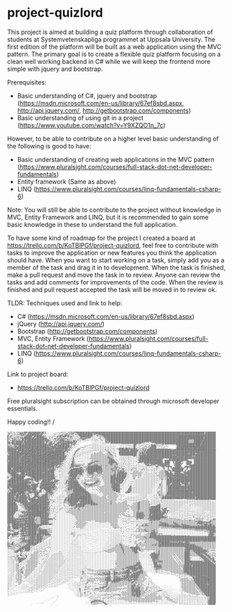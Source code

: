 # project-quizlord

This project is aimed at building a quiz platform through collaboration of students at Systemvetenskapliga programmet at Uppsala University. The first edition of the platform will be built as a web application using the MVC pattern. The primary goal is to create a flexible quiz platform focusing on a clean well working backend in C# while we will keep the frontend more simple with jquery and bootstrap.

Prerequisites:
  - Basic understanding of C#, jquery and bootstrap (https://msdn.microsoft.com/en-us/library/67ef8sbd.aspx, http://api.jquery.com/, http://getbootstrap.com/components)
  - Basic understanding of using git in a project (https://www.youtube.com/watch?v=Y9XZQO1n_7c)
 
However, to be able to contribute on a higher level basic understanding of the following is good to have:
  - Basic understanding of creating web applications in the MVC pattern (https://www.pluralsight.com/courses/full-stack-dot-net-developer-fundamentals)
  - Entity framework (Same as above)
  - LINQ (https://www.pluralsight.com/courses/linq-fundamentals-csharp-6)
  
Note: You will still be able to contribute to the project without knowledge in MVC, Entity Framework and LINQ, but it is recommended to gain some basic knowledge in these to understand the full application.

To have some kind of roadmap for the project I created a board at https://trello.com/b/KoTBlPGf/project-quizlord, feel free to contribute with tasks to improve the application or new features you think the application should have. When you want to start working on a task, simply add you as a member of the task and drag it in to development. When the task is finished, make a pull request and move the task in to review. Anyone can review the tasks and add comments for improvements of the code. When the review is finished and pull request accepted the task will be moved in to review ok.

TLDR:
Techniques used and link to help:
  - C# (https://msdn.microsoft.com/en-us/library/67ef8sbd.aspx)
  - jQuery (http://api.jquery.com/)
  - Bootstrap (http://getbootstrap.com/components)
  - MVC, Entity Framework (https://www.pluralsight.com/courses/full-stack-dot-net-developer-fundamentals)
  - LINQ (https://www.pluralsight.com/courses/linq-fundamentals-csharp-6)
  
Link to project board:
  - https://trello.com/b/KoTBlPGf/project-quizlord
    
Free pluralsight subscription can be obtained through microsoft developer essentials.

Happy coding!!
/
<pre style="font: 4px/2px monospace;">+'+++;+''+++'++;###++##+####+###+##++:.` :    ,,';';+;+:+'+++#++################+####################################################################################################@@@@####+##########
++++';++'+++#+#+###+####+#######+##;#. ,   ` ,;;:+:+++;+;'++++++++########+###########################################################################################################@######+##########
'#+++''+'+''###++#;+###########+###:+:: `  `.;,'.'+''+';+#+++###'+;##############++###################################################################################################@######+##########
+++'+'+++++#+#+##+:##+#########+##'',' ` `. '+':,+'+++++#+++++++'#++##############+#+++#############################################################################@@@@@@@@@@@@@@@@@@@@@@@@@###########
#+'++'++'+'++#+#+++##############:+';`:  ,.,:;.,'++##++####++,++''+.##############++'+#++++##########################################################################@@@@@@@@@@@@@@@@@@@@@@@@###########
#++#+'+'++++'++++#######,+#########+#..+ :';+:.;#+##+####+#++#:+;;;;'############+::''++++++########################################################################@@@@@@@@@@@@@@@@@@@@@@@@@@##########
#++#+'++++#++++;########:##+#######+'':'++:+','+#+##++##'+#+##+',:'+:,##########+++;,;''++'++######################################################################@@@@@@@@@@@@@@@@@@@@@@@@@+@##########
#++++++++++++##+#######+##;###########''+,++:;'+++++#'+'+'+'++;;::''`+##++++####';,,,,;+++'''#####################################################################@@@@@@@@@@@@@@@@@@@@@@@@@@+@##########
#++'#++#++++++########################+'++,.'##++##+#####+'++++'';+;+++#####+;:..,.,,,,:++''+'####################################################################@@@@@@@@@@@@@@@@@@@@@@@@@@#@##########
#++''#+#+++#+,##+#######################''::+'#'#++###.+'##+++'+'+'+++;+##+;,.;;:::;'+:,'++''++####################################################################@@@@@@@@@@#+++++@@@@@@@@#@@##########
#;++###+#++#++####+################+#####+;'+++#++#####+++++++;##++++;+.;;;:':.`.,:;+;:::'++''#+##################################################################@@@@@@@@@@@#+++++@@@@@@@@+@@##########
#++'+##+#######+####################+##+++++'#+;;#+#########+#'##+#' .,  ,;,``  ``.,';::,;';''##+#################################################################@@@@@@@@@@@#+++++@@@@@@@@@@###########
###+###+#######+###################+:##++##+'+'++###+#+#+#########+ :``          `.,:..,,,:;;;+#+#+#################################++++'++#######################@@@@@@@@@@@#'++++@@@@@@@+@@###########
###+###+######+#####################'#++###'##'+###+###########+++'``,``       `.,::,....,,:::++++'##############################++;;''';''+'+#####################@@#@@@@@@@#@@@@@@@@@@@@#@@###########
#+#'##########+#+#####################++####+;####'#@#######'#+##+;:,`       `..,:;;;:,...,:;;::::;;:::;;;;;'++++++++++++###++++';:::;;;''+''++++++++#+############@@#@@@@@@@#@@@@@###@@@+@@@###########
+'++'++#+#########################@########:,###+##########+++++#'',`     .:;:;;'';;;:::,,.,,,......,.`    `,:''';;;;;:,,##+'';;;;;;;;';++####+++''+++':;;:...,,::#@@#@@@@@@@#@@##@###@@#@@@@###########
#++#+++##++#############@####@@#@#@####+##:#;#@######@#+####+#':+::`    `,;;;'''';;;;:::::,.,..,,,:,,,,;   `,:;;:,,::;:,,##+'':;;'''+'''+'#####;;++''+;:;:.       +@@#@@@@@@@#@@#@#@@##@#@@@@###########
###++++##+######################@#######+######+#@##########++;',,`` `:,,;;''';;';;;;;:::;;:,,,:;,::,::'   `,::,,:::,::,:##';':;'''+++'+++#####'';:++';:';.      `+@@#@@@#@@@#@####@@###@@@@@###########
##+##++#############@######@##@##########+#####@@@#########+#+:;.```.:;+++'''';;;;:;::::::,:::::::,:,,;'   .,:,::;;;:::,:##';;:''+++'++++######'';';:+;;''`      `+@@#@@@#@@##@####@@##@@@@@@###########
#######+##############@@###@##@@@#@##########@@@#@########++++'.```:++''';';;:,::::;;;:;::;:;';:;;:,::;' ++#####+###+#+++##++';+++++++'+#######';;;;;:::;;`      `#@@@#@@@@#@#@#@##@@#@@@@@@@##########@
#############@###+###@@##@#@#@#@##@########@@'#@@@@#######+++;..``;+#+';;::....,,::;;;;;';;:;++';;;::::'`++#################++;+++#+#++######################++++##############@#@@@#@@@@#@@@##########@
#########'###########@@##@#@###@##@#######@@+#@@@@@###+#####+,.`.,+#+':::....,,::;;;;;';'';;:'+++;;;;'+'``+#########@+@#@#####'+++#+#+##################################################################
#######@#+#############@#@##@##@#@####@@@@@@@@@@@@@#####+#+''.`..+#+;,...,,,,:::;;'''''''+';;''++'';''+'` ,'#########+#######++++++##+##################################################################
############+@###@###@#@#@####@@@####@##@@@@@@@@@@###@@#'#+:..`.'#+;,,,::::::;;;''''''''+++''''++#'';:+'`  ######@@##########'+++#+#+###################################################################
+#+###########@@#@####@##@##@#@#@@##@###@@#@#@@@#@#####''+'::...+#;,,:::;;;;;;'''''++'+++++'''''+##'';+'.  #################+;+#+###+####@@#############################################################
+################@@###@#@@#@###@@+@@@@@@@@###@@@@@##@##+'+',..,;++::::;;;''''''''+'+++++++++'''+++#+'''+.  ##########@######+'+#####+##@#@####################################+#####++##################
++###############@####@#@@@@@#@@@@@###@#@@@@@@@@#####@#''+,,`..+#;:;;;;'''''''''++++++++++++++'+++##+''':  +################''++++###+#######@##########################################################
#+#############+@##@@@##@@@#@#@@#@@#@@@#@@@@@@#########++';...,++;;;;;''''''''''++++++++++++++++++++#+'+;` +################+'##########@####@#################+#+######################################
#############+###@@##@##@@@@@##@@@@@@@###@@#@@###@@@#@@@#::..,:++;;;''''''''''''++++++++++++++++++++++'+;. ,,:::::;::;;'+##++'+###@####@#@#######################################+#+####################
#######@###########@#####@@@@#@#@@##@@@###@#@@@##@@@#@##;;..,,;+';''''''''''''''++++++++++++++++##++++''', ,,:;::::;;;,,:';;;++###@####@###########################+#####+########+#####################
############+#####@@@@###@@@@@@#@@#@@@@##@@######@@###@#;:,,,,'#'''''''''''''+'+++++++++++++++++###+++'''. ,,:;;;;;';;:,:'';'++###@####@################################################################
##########################@@@@#@@##@@@@@##@######@#####:+...,:+#'''''''''''''''++++++++++++++++++####+'';, ,,:;;;';;;;,,:''''+#########@#@#####@@####+'''+;#############################################
############+#######@@#@##@@@###@##@@@@@#########@######,,,,:;+#+''''''''''''''''+++++++++++++++++####+'', ,,:;;;;'';;,,:''''++#########@######@@####'::;::##+###############:     #####################
#+########@######@@##@#@##@@#@@#@@#@@@@@#@#@##@#######;;.,.,:;+#''''''''''''''''++++++++++++++++++#####'';.,,:;';;';';:,:;;;'+#######################':#######################.:`  #####################
#+########@#+####@@##@#@##@@@@@@@#@#@#@##@@@#@@######++;,,.,:;##+'''+''+''''''''++++####+++++++++####@##'',,,:;';';';;,,:'';;'+################@#####''#####: +#+##@@###+. +#####``#####################
##############@###@##@@@##@@##@@#@@@@#@##@@@@########';,:,,:;'##+''''''''''''''++###+++++++++++++########';,,:;;'''';;:,,''''+####+######@#@###@#####;'#####; `#;##@@##:+` ;#####,`#####################
####@#####@@#@#######@@@##@@######@@@####@@@#######+;+;,,.,,;'##+''''''''+'''++###+++++++++++++++#####++#+;,,;;;';;;;;,,;''''++':''##################;#@####.  #'##@###;+  +##### .#####################
@###@################@@@#@@@#######@##@##@@##########+;,,.:::###+++'++++'+'''+###+++++++++++++++++###+++##;:,;;;;;;;;;,,:''';;...:;'###+++############+#####   ;###@@###`  '####':,#####################
#@###@####@@#@####@@#@###@@#@#############@@#####+#'+';:,,:;:###++++++++++'''###''+####;'++++++++++##++++#';,;;;'';;;;,,:;;;;::..,,'+###++#+##;'###########+    +#####+:   '############################
@@###@###@@#@@####@@#@##@###@############@####+#++#+#;;,,,,;'#########+++'';;++@#@@#@@#@#+#++++#+++++++#++'':;;;;';';;,::,,;',;::,,::+####++''#;#+#######+##+.  #@#####   '++.'#########################
@@@#####@#@@@@@####@@@@#####@#@##########@###+#++#++'';,,:::+###+####+;:'++++#@@@@@##@#@@#+++'#++++++++#+++';;';';';;;,,'';'';';''::;;'';'';''+##''+###'###### ,'##@@##` '##############################
@@@##+##@#@#@@####@##@@######################++##+++;'',,,::#+#+'`.;'+##+++++#@@@@#@@@@####,+++++++++++###++'+''';'';;,;++'+'';''';:;;''''+;;;;++''''##'',#`;#+#+##@@#+#,+#:##+#########################
@@@@;###@@@#@@#@##@#@@@#@#################+##++'+''+;';,::;'#+'########++''+##@@@@#@@@@####'+++++++++#++#+'#++++'';';,:'+'++'';'''+;;;;;';':;;:++''''+#''`#; +#####@###### '#+'+########################
@@@#'####@###@@@#@@#@##@@@#############+#@@@#++'+'+''+:,:::+'#######@###++++###@@@##@#@####++++++++##+++#+++'+##';;;;:;#+''+''''++++';;;;;;;;;:+''''''#'; #, :#####@#####, `#'''########################
@@@#####@@@@@@@@@@@####@@@#############+#@@###+'''';;':,,:;'#######@@@###+++##@@@@##@######+++++++++##+#++#+++++';;;::'+'''+''''++'+:;;;;';;;;:'''''+++'' ##+ ####@@@@### +#+'+#########################
@@@##@@@#@@@@@@@@@#####@@@###############@@@#+'''++;;;:,:,'+#######@@@###+'++#@@@@######+##++++++++++##+++#+##+##';':'+'++++++''+''':;;''';';:;'''+++++###'##+####@@@###+;#+,###########################
@@@#@@@@@@@@@@@@@@#@####@@#################@#''''+'';::,::'##@##@##@#####+'++#@@#########+#++++++++++++#++#+####+;;::''''+++++'++''';;;''';';:''''+++++###+'#++`#######:#+#.############################
;@@@@@@@#++.;@@#@+#####@@@@#######++#########+'''''';::,,;+##@##@#######++''+##@###';;#####'+++++++++++#++######+#+,:'''++++++++++'';;;;;;;;;:++'+++++++###+## .+#####' '###############################
;+#@@@@@@++,,@###'#@###@@@@##############+###''''';;:;:,:'+####@########'+''++##@##+''+#+++;+++++++++++#++#########:;'+++++++++++''';;;;;;;;;:+'''++++++#######+########++##############################
;::#@@@@@##++@###@#@@##@@@#################@#+'''';;:;,,:'++#@#@####+###+'''+++#+#++++++++#+++++++++++##+#########+:''''++++'++++''+:;;:;:::;;'+'+++++++#######.###########+############################
';;+#@@@#####@@##+#@@##@@@@###############@##+'''';;;:,,;''+###@###++++++'''++++++#+++++++'++++++++#+###+####@####;;''''+++++++++'':;;;:;;:;;;;+++++++++#############@######+###########################
+;;+#######@#@@##;,`#@#@@@@################@#+++''';::,,;+'###@####++++:+''''+'''++:+++++'+++++++++#@###+#########:;''''++++'+'++':;;;;;;;;;;;;;+++++++++###############@###############################
#+'++####@@@#@###`   '#@@@@##################++''';;;:,:;;++######++++'''';;'++++#++++'''''++++++++#@###+####@####,;''''+++''+++;:;;;;:;;;;;;;';'++++++++######+####@@##################################
#+++######@@####`  `,;'+#@@###################''';':,,,:;'++#+#@##++++'''''''''++++++++''''++++++++#@#########@##':''''''++''+;:;;;;;;;;;;;;;;;;;'++++'++#'#######@@####################################
''+##@@#@#######''+#@@@@++###########+########+'''':,,,;;'+#######++#;''''+'''''+++++++++''++++++++##############,;'''''+#+'::;;;;;;;:;;;';;;;;;';++++'++########@@@@#######@@##########################
++###@@################@#+######++##########+++++';:,,::;++#####+#+;''''''++'++++++++++++'''+++++++###########@@',;''''''';;;;;;;;;;;;;;:;;;;;;;;';+#+'++########@@@@########@##########################
##############@#@@##++++#+####++;#########++'#####;:,,::+#++####@@#+'''++'++++++++++++##+'''+++++++############@.:'''''':';;;;;;;;;;;;;;;;;;;;;;;'''+'''+#########@#####################################
+#############@#@@###++++;:###+';##@##@##+#+;###+';,,::'+#######@@@+'''+''+++++++++'++##++''+++++++####+#@###@#',;'''''+;';;;;;;;;;;;;;;;;;;;;;'''''+'''+########@@#####################################
###########@@@@@@@@####+#:,:++''+###@@########@#+;;:,:;'#++#####@@@#+''+'+++''''';''###+++'''++++++#####+###@@#.:''''''';';;;;;;;;;;;;;;;;;;;;;;'''++'''+########@@###########+#########################
#+@#####@#@@@@@@@@@####+#+. `##;#@@##@@#@##@#++''+':,:;+#+#######@@@+''+'##';;;:;;+###+++''''++++++####@####@#,:;'''''';:';;;;;;;;;;;;;;;;;;;;'''''++'''+####+#####@@@'#######'#########################
+#####@@@#@@@@@@@@@++++++#@@##'+##@@@@@#####@#+#+';::;'++++#####@@@@@+''++###+'+####+++++''''+++++++###@@@@#:;,;''''''+',';;;;;;;;;;;;;;;;;;;;''''#++'''+###++####@###++#####+##########################
#####@@@@@@@@@@@@@@@#++###@@#+;+#@#########+##'''';,:;'++++######@#@@#'''++########++++++''''+++++++##@#@@##:.;'''''''''.;;;;;;;;;;;;;;;;;;;;;''''#++'''+###+####@@####+,;####+#########################
#####@@@@@@@@@@@@@@@@########+;+####@@@#@@#@#@+''::,:;''++######@@#@@@+''+++++###+++++++'''+++++++++#@##@@##::''''''''#';';;;;;;;;;;;;;;;;;;';''''#++'''++##@#####@####'#+##+###########################
#@@##@@@@@@@@@@@@@@@@#++#####+;###@@#@@@@@@@@#++'':,;;;'+++######@##@@@+''++++++++++''++++++++++++++@@#@@###:''''''''+#;,;;;;;;;;;;;;;;;;;;;'''''++++'''++#@#####@@#####################################
##+##@@@@@@@@@@@@###########+''##@@@@@@@@@@##+#+'+,,;;'+'++######@##@@@@+'++'++''+''''+'++++++++++++#@###@@#'''''''''##;,;;;;;;;;;;;;;;;;;;;'''''++++'''++#@#####@@@####################################
##+++@@@@@@@@@@@@@@##@@@####'''###@@@@@@@@@##++++',,:'''++#########@@@#@@++''''''''''''+'++++++++++++@##@@@#++''''''+##;:;;;;;;;;;;;;;;;;;';''''+++++'''++##############################################
++#++#@@@@@@@@@@@@@#########';''##+#@@@@@@++##++':..:'''++####+####@@@#@@@++'''''+++'+''+++++++++++++###@@@@++''''''##@;;;;;;;;;;;;;;;;;;;;''''';.:++'''++##################+###########################
++####@@@@@@@@@@@@@###++####+'+##:::#@##@###++++:,..:;;+++##+#+####@##@@@@#+'''''''''++'+++++++++++++#@##@@@''''''''###;;;;;;;;;;;;;;;;;;;;''''''';++'''++##@########@@@@#@@############################
+++###@@@@@@@@@@##+####+#@#++++##:+:;##@#@+++'+::,..,:'++++++++####@@###@@@@+''''''''''''+++++++++++++###@@#;''''''#@##;;;;;;;;;;;;;;;;;;;;'''''+++++'''++##############################################
+++######@#@@@@##+++##@#+@###+###:;,;####@#++';',...,;''+++++++####@#####@@@@+''';''''''+++++++++++++++'##@@''''''#@@@+;;;;;;;;;;;;;;;;;;;;'''''+++++'''++##############################################
#+#######;#@@##@@++++####@@##@#++':,+##+####+'':..`.,;'''+++++++##@#@######@@#+'';;'''''+''+++++++++++++',,++''''#@@##:;;;;;;;;;;;;;;;;;;;''''''#++++'''+########################+######################
#########+#######++#++#;;;@@##+.,::;+##+#++#+'',...,::'''+++++#####@@##@#+##@##+''''''''''''+++++++++++++':,................,::;;;;;;;;'';''''';++++++''+###############################################
#######@+####+#@#++##';,:,@@@#;:'+++###++##+;':`...,::;''+++######@######@######++++++''''''++++++++++++++';:,,..``..........,,:;;;;;;''''''';;''+++++'++###############################################
############+#####++#+::';+@@++;++#####++++'+,.`.,,::;;''++#+###@#####@@@@@@####++++++''''''++++'+++++++++'';::,.`.........,,,,:::;;;;'''''';;;;'##+++++################################################
#######'###+######++#+';''#@@#+++######++++;',..,:;;;;;''+++#########@@@@@@@@###++++++++'''++++'+++++++++++'';,.`..,,,,,.,,,,,::::;;;;''''';';';;'+++#++##@@@@###@@@####################################
#######+###########+##'''##@###+#######++''+:..,::;';;''++##########@@@@@@@@@####++++++++'+++++'++++++++++'';:.``.,,,,,,,,,,:,::::;;;''''''';;;;;'+++#####@@@@###@@@@###############+###################
#######+############+@++###+'##########++';',.,:::;;'''++#+##@####@@@@@@@@@@####+++++++++++++++'+++++++++''':.``.,:::::::::::::::;;;';'''''':;;;;'++######@@@#####@@@@##############+###################
#######+##+########+#@###@@++##########++;';,,,::;;;;''+#+#########@@##@#########+++++++++++++++'++++++++'';;.`,:;;;::::::::::::;;;''';'''':';;;;''+#####################+##############################
##########+########+#@##@@#########@####+++;;,,::::;;'+##+#########@@############++++++++++++++++++++++++'';:;;:;''';;;;;;;;;;;;;'''''+'';;';;;';';+;;;;;;;;;;;;''''''''''''+++++++++##+##########+#####
##################@+'###@####@#####@####;++;';,,:;;'''+#+############++###########+++++++++++++++++++++++''''''''++'';;;;;;;;''''++++++;;'';;;::;;'+;;;;;;;;;;;;;;;;;;;;;;;;;;;;;;;;;;;;;;;;;;;;;;;'''''
######+######@######''######@@#####@##+++';'#',,,;';;'+#++##########+#############++++++++++++++'++#++++'''''''++++'''''''''''++++++++++;;::;;;;;;;+;;;;;;;;;;;;;;;;;;;;;;;;;;;;;::;;;;;;;;;;;;;;;;;;;;;
@#@@@@##':###@######+######@@############''+++:,:;:;;'#++++#########++####@########+++++++++++++++++++++'''+''+++++''''''''+++#+++++++++:;;;;;;';;::;;;;;;;;;;;;;;;;;;;;;;;;;;;:,:,,;;;;;;;;;;;;;;;;;;;;
@@@@@@##+'''+######@###@##@@@###########+;'+'.:,.,:;''+++++#######++++##############+++++++++++++++#+++++'+++++++++'''''+++++##+++++++++;;;::;;;;::'';;;;;;;;;;;;;;;;;;;;;;::,,,::,:;;;;;;;;;;;;;;;;;;;;
#@@@@####;''+++########@@@@@@+#####@####+'':;,...,:'''+''+++#######+##################+++++++++++++#+++++++++++++++''''+'++++##++++++++++:;;';;':;#';;;;;;;;;;;;;;;;;;;;;;,::,,,:;::;;;;;;;;;;;;;;;;;;;;
##@######''++++########@@@@@@###########+''',...,,''''+;''++###############+++++#######++++++++++++++++++++++++++++++'''+++++##+++++++++#;'';';:#@#;;;;;;;;;;;;;;;;;;;;;;:,,,,::';':;;;;;;;;;;;;;;;;;;;;
##@@######''++++####@#@@@@@@@#####@####++;+,..,,:;+'''+;;;'#+###++########++++++++++++++++++++++++++++++++++++++++++++'++++++##++++++++++'';;:+@@@#;;;;;;;;;;;;;;;;;;;;:,,,,,,,+';;;:;;;;;;;;;;;;;;;;;;;
##########''''++####@@@@@@@@@#####@@####+;':,:,::'''''';';;''++++#########++++++++++++++++++++++++++++++++++++++++++'++++++++##+++++++++++##@#@#@@#';;;;;;;;;;;;;;;;;;:,,,,:,,,;,,.,,..,,,::;;;;;;;;;;;;
#######@##''''+++####@@@@@@@@#####@####++;;,:;'::';'+:';;;''''++++#++#++++++++++++++++++++++++++++++++++++++++++++++''+++++++##+++++++++##@@####@@#';;'';;;;;;;;;;;;;::,,,,,,,:,....,,....::::;;;;;;;;;;
##########:''''++####@#@@@@@@@####@####+#;;::+;,;';++;:::;;++#++##'+#+++++++++++++++++++++++++++++++++++++++++++++++++'++++++##+++++++++++#@#@@@@##'#'+##';;;;;;;;;;:::::,,,:,:,.,...,,,,,;;;;;;;;;;;;;;
##########,;;'''++#@@##@#@@@@@####@#####+;::+'::;:;+''',';::++++++++#+'++++++++++++++++++++++++++++++++++++++++++++++''++++++##+++++++++##@@@@@@@@#'#+#@#';;;;;;;;;::;:,,,,:,,:...,,.,,,,:';;;;;;;;;;;;;
########@#,;;;''+++####@#@@@@@@@@########:::+',:,:+''''::;'++++++++++#++'++++++++++++++++++++++++++++++++++++++++++'''''+++++#++++++++++###@@@@@@@#'+#@@#';;;;;;;;::::,,,,,;:,:,,,,,,,,,,:;;;:::;;;;;;;;
##########;+'''+++++##+#@@@@@@@@@#@####++:::+;,.,''''''';,++++++++++++++++++++++++++++++++++++++++++++++++++++++++''''''+++++#++++++++++###@@@@@@@##'#@@+##;;;;;;::::::::,,,,,;,,,,..,,,,:;:;',,::;;;;;;
########+;';+####+#####@#@@@@@@@@#####+#+::;+,.,;''''''';;++++++++++++++++++++++++++++++++++++++++++++++++++++++++'++''''++++#+++++++++++##@@@@@@@##+@@@'#';;;;;:,,,::;::,;:,;:::::::,,,,:::;;,,.,:;;;;;
########,:;:'+#########@@@@@@@@@@######++;,;;,:;'''''''''++++++++++++++++++++++++++++++++++++;+++++++++++++++'++'''''''''+++##+####+++++###@@@@@@@##+@@#+#''';;::::,:::,,::,:;,,,::::::,,,:;;:,,.,::;;;;
#######:,:::;'++#++###@@@@@@@@@@@#######+;:;,,:'''''''''''''+++++++++++++++++++++++++++++++++;++++++++++++++'++++'+''''''+++######+++++++##@@@@@@@##@#@'#'''''::;::::,:,,;::;:,..,,,,,::::;;;:,,,:::::;;
#######';,:;'+++########@@@@@@@@@##+####:+:`,:;'''''''''''''''+++++++++++++++++++++++++++++++++++++++++++++++'+++''++''''+++#######+++++##+@@@@@@@@#@##'+'''';;:::::;:,,,;::;:,,,,,::::::;;'::,,:;;;::::
######',;'++#+++#+#######@@@@@@@@#######;;..,:'''''''''''''''''++++++++++++++++++++++++++++++++++++++++++++'+''++++'++'''+++########++++##+@@@@@@@@@#''++''''::,::,:;:,,;::::;;;;;;;;;;:;;;;:,,:;:';;:::
######'':;'++############@@@@##@@#######:,..`;+''''''''''''''''''++++++++++++++++++++++++++++++++++++++++++'''''+++++++'++++#@####+#++++###@@@@@@@@@@#++++';:,,,::,,,::,::;:;'''''''''';;;'::::;::;;;;;:
###+##;+;'+####+#+++##@#+##++++#@######'..,`,'+''''''''''''''''''++++++++++++++++++++++++++++++++++++++++++'''''''++++++++++#######+++++####@@@@@@@@####++':,,,,:::,::;::,,:':,,;'#+''''''';:;':;:;;';::
######+';''+'++#+#####@###++++++@#######'''.++'''''''''''''''''''++++++++++++++++++++++++++++++++++++++++++++';;;;;';;;;''++#######+++++####@@@@@@@#@####+'+;::::;':,,::::,,;,:;''''+++++''+'';';;';''''
########+#################++++++###########++++'''''''''''''''''''++++++++++++++++++++++++++++++++++++++++'''':;''';;;''';';#++###+++++#####@@@@@@#+++++++++++++++::'';;';::,::'+''''++++++++'';;'';'+++
#####@@##########+#+######+#++++##+########@'++'''''''''''''''''''++++++++++++++++++++++++++++++++++++++++'''';;;:,::;:''';'#+'+;:+++++++###@@@####+++++++++++++++++#++':'+'''';;;'+++++++++'''+'+;'+###
#####@@##+++#++###########+#++++########+::;'''''''''''''''''''''''++++++++++++++'+'++++++++++++++++++++++'''':;;;;;::,,,:::;;:;';:::,;+###+##++#+++++++++++++++++++++++++++++##++++'''+++'+''';';;#++++
#####@@@##################++++++#######;,,.,''''''''''''''''''''''+++++++++''''+''''++++++++++++++++++++++'''';;;;;::::;;;;;;;;::,:;;::;++++++++++++++++++++++++++++++++++++++++++++#######+'+''''##++++
#####@@@#####++#+##+######++++++########::::'''''''''''''''''''''++++++++'+++'''''''''''+++++++''+++++++++'''';''';;;;;''''''';:;;''''''++#+++++++##+++++++++++#+++++++++++++++++++++++############+++++
#####@@@@###+#++###########+++++#######+;';;''''''''''''''''''''''++++++++++''''''''''''''''''''''+++++++'''''''''';''';;''''':;;''+++++++#++++++++#####+++++++###++++++++++++++++++++######+++#+#++++++
##+'#@@@@################@##++++###########;''''''''''''''''''''''++++++++++'''''''''''''''''''''''+++++++''''';'''''''''''';;;''+++++++++++++++++#+######++++++###++++#++++++++++++++#+###+####++##++++
+#+++@@@@@#############################+##+;'''''''''''''''''''''++++++++++''''''''''''''''''''''''+++++++''''''''''''''''''#''''+++##++++++++++++###+#####+++#++###+++####+++++++++++++++#++###++###+++
##+'+@@@@@########+#####@########+;:,,,.,,,'''''''''''''''''''''''+++++++++''''''''''''''''''''''''++++++++'''''''''''''''''#'+++##+###++++++++++#############+#######++#######++++++++#++##+#######+##+
+##+#@@@@@@+###++##############:,:,,....```'''''''''''''''''''''+'++++++++'''''''''''''''''''''''''''++++++'''';';;''''''';'''+++++++++++++++++++++++##################################################+
###:;@@@@@@###################'+'';;;:::,,,''''''''''''''''''''+''+++++++''''''''''''''''''''''''''''+++++++'+''';'''''';;;'''++''++++++++++++++++++++++++++++##########################################
###';@@@@@@+++####++#########+##++''''';;;;'''''''''''''''''''''''''''+++'''''''''''''''''''''''''+'''+#+++'++'''';;;'''''''+++++''++++++++++++++''+++++++++++++++++++++################################
#+#+'+#####+++###############+##+++++++++'''''''''''''''''''''''''''''+'''''''''''''''''':,........,,.,,...,:;'''';'+'++;'''+++++++++++++++++++++''''''''''''''''+++++++++++++++++++###################+
##++;+,,:'+'###+#############+########+++++'''''''''''''''''''''''''''''''''''''''''':.....,,,,.,,.,,,,,,,,,;;''';'''''''''+''+++++##+++++++##+++''''''''''''''''''''''''''''++++++++++++++++++#########
#######++';++#####++########+#########+++++''''''''''''''''''''''''''''''''''''''';................,,,...,,,;'''''';'''''''+''#'++++##++++###++++'''''''''''''''''''''''''''''''''''++++++++++++++######
::;++++;;'#'################++#########++++'''''''''''''''''''''+''''''''''''''',..,,.....,,..,,,,,,,,,,,,,.:+'+''';''''+'+++++++++++##+++++##+++''''''''''''''''''''''''''''''''''''''''''''+++++#@@###
#::::'#####''++#++#+########++#########++++''''''''''''''''''++++'''''''''''';,................,...,,,,,,,,.,''''''''''''''''''+'''''''+++####+#+'''''''''''''''''''''''''''''''''''''''''''''''++##@#+#
##@+++#####++###############+###########++'''''''''''''''''''++++'';';'';;;;..,,.................,,,,,,,,,,.,'+''''''''';''''''+''''''+++######++++++''''''''''''''''''''''''''''''''''''''''''''+##@#++
@@@########++###++++####################++''''''''''''''''''+++++'';;;;;;:,,,...,.................,,::,::::,.''''''''''+';;''''+'''++++++######++++++''''''''''''''''''''''''''''''''''''''''''''##@@#++
@@#'#####+'''#+#################++#+######'''''''''''''''''''''++'';;;;;..,...,....................,,,,,::::,;''''''''++''+'++++''''+++++######++#+++++++++++'''+''''''''''''''''''''''''''''''''#@@@#++
@#;'+#+++++'++########@####+######++++++++;''''''''''''''''''''++';;',..,.............`.........,,,,,:,,::::.;'++';''''''+'+++'+++++'++++###################################+##++++++++++++++++++#@@@+++
#+'++++++++'++#+#+++++############+++++++.:''''''''''''''''''''+'';;,`,,...,.`..`...............,,,,,,:,,:::.;''''''';+''''++++++++##+++##########################################################@@@###
#+'+++'';::;'+++#+++#######+######+++++' `;'''''''''''''''''''':'';................``............,,,,,::,:::.;'''''''+'''''+++++++++#+++#########################################################@@@@###
#+'+:,:,,:,;#####'++++#####+######++++` ,,;'''''''''''''''''''',,';,....,...`.`..`...............,,,,,::;:::,;'''''''''''''''''++++++#++++++#####################################################@@@@###
;''+:::;:;:;+++##+++##############+++ `,::'''''''''''''''''''';,,::,.........`.`.``..............,,,,::::::;,;'''''''+''''''''++++++++++++++++###################################################@@@@###
;;'+:::,:::;++###################++' .,:::'''''''''''''''''''',,::,,,......`.`..````..`........,,,,:,,::::::,+'+'''''''''''+'++''++++++++++++++##################################################@@@@###
+''+,,;;';;:'++###+#######+######++`,,::::'''''''''''''''''''',:::,,......`...````....``.......,,,,,,:::::;;:'''''''''+'''+++'''''''+++++++++++++###@########+######+#+###################+#############
+++''#;;;;::##############+###+##',,,::::;'''''''''''''''''''':,,,,,,....,..``````..```.........,,,,:,:;;:;::+'''''''++'''++'''++'++#++++++++++++###########+#+++++#+##++++###++++++++++++++++++++++++++
#+;'##';';;+++++++++##########++,,::::::;;''''''''''''''''''';:,:,,,,.......```..``````.......,,,,,,:::::;;:'+;'''''''''''++;;+++;;++++++++++++++##################+#####+#@###+++++++++++++++++++++++++
##++##++'++++++++++##########+::,::::::;;;'''''''''''''''''''::,,,,:,.`.......``.``````........,,,,,:::::;'+#+;;;'''''''''++;:+#+;'++++++++++++#+#@@#######################@@##+++++++++++++++++++++++++
#++###++#+++++'+++##########:,,:::::;;;'''''''''''''''''''''':::::::,,..,,...`````````........,,,,::::;:;+++##;;;';;;'''''''#+;++++++++++++#+##++@#########################@@#######++++++++++++++++++++
##+'+++++'+#+++++#####+++#+::::::::;;'''''''''''''''''''''''',:,:::,,,,`.....````````........,,,,,::::::++++##++;;;;;;''''''#++++++++++++++#++#++##########################@@########+++++++++++++++++++
####+++++#++#++####@##'++;:::::::;;;'''+';'''''''''''''''''';,,::::,,,,.......````..``......,,.,,:::::'++++++#++++++'';;;''##++;+++'+++++++++++++##########################@@@##@######+++++++++++++++++
++++++++''++++#####@##++,::::::;;;''''+'+;'''''''''''''''''':,,,,:::,,,.......```````.......,,,,:::::++++++++##+++++++######@#++;;:'++++++++++++++#+++++++++++++++++++++++##@@@#@#########++++++++++++++
++++++++'+'+######@@##+:::;;;;;;;;''+''+';'''''''''''''''''',,,,,,,,,,,,.......``....`.....,,,,,:,,'+++++++++##+++++++#########++'''+++++++++++++++++++++++++++++++++++++++#@@@#@##########+'+++++++++++
+++++++++'+#####+#@@##::;;;;;;;;'+'++'''';'''''''''''''''''',,,,,,,,,,,,`....``....`.......,,,,,,;++++++++++++#++++++++########++++++++++++++++++++++++++++++++++++++++++++@@@@#############++'+++''+'+'
,,,:;++''+####+++#@@##:;''''''''''''+''';'''''''''''''''''';,,,,,,,,,,,,......,............,,,,'++++++++++++++##++++++++#####+##++++++++++++++++++++++++++++++++++++++++++##@@@#+#@########+###+++'+++++
,,,,:,++#######;+##@#:;;''''+++++''+++'';'''''''';;;''''''',,,,,,,,,,,,,:`.................,;++++++++++++++++++#++++++++#####'+#+++''''+''''''+++#+++++++++++++++++++++++++@@@@+++#@############++'+++++
:,,,,:;####'+##;+'+;':''''++++'+++++''+';'''''''';;;'''''';,,,,,,,,,,,,,;`..............,;''''++++++++''+++++++#++++++++#####','++'''''''''''++++#++++++++++++++++++++++++#@@@@++++#@@##########++''''''
,:,,:::###''++;:'';';';''+++++''''''''';'''''';;;;;;;''''';,,,,,,,,,,,,,;'.::,.....,:;''''''''''++++''''+++++++#++++++++++####,,;'''''''''''#++++#++++++++++++++++++++++++#@@@@+++++##########++++''+++'
,,:,,::'+;::'#:;'+';;''''+++++'++'++''+;'''';;;;;;;;;''''',,,,,,,:,,,,,,:''''''''''''''''''''''''''''''''+++++++++++++++++##++,,,,:;;;;;;'####+++#++++++++++++++'+++++++++#@@@@++++++#@###+####+''+''+++
::,,,,,:,,,,#+::+';';''++++++'''''''++;;''';;;;;;;;;;''''',,,,,,,:,,,,,,,''''''''''''''''''''''''''''''''+++++++#+++++++++++++,,,,,,,,,,;+########+++++++++++'+++'++++++++#@@@@+++++++#@###++###'++++'++
,:,,,,,:;;+,##+,+#++''++++++++++'+'+'':;'';;;;;;;;;;;;''';,,,,,,,,,,,,,,,;'''''''''''''''''''''''''''''''+++++++++++++++++++++,,,:,,..,,;#########+++++++++++++++'++++++++#@@@@++++++++#####++###++'++++
:,,:::;;;##,+#++;+#'''+++++++''''+''';;;'';;;;;;;;;;;;''':,,,,,,,,,...,,,,'''''''''''''''''''''''''''''''+++++++++++++++++++++,,,,,,,,,,:+#######+++++++++++++'+'+'+++++++#@@@@+++++++++#####++###++++++
:::;++++'#''''+++'#:''++++++++++''''':;'';;;;;;;;;;;;;''',,,,,,,,,,....,,,'''''''''''''''''''''''''''''''+++++++++++++++++++++,,,,,,...,,;#######++++++++++++++'+'+'++++++#@@@@''''''''''#####++###'++'+
::+;;;'++;##++++++#:''+++++++''''''';;;';;;;;;;;;;;;;;'';,,,,,,,,,,,,,,,,,;''''''''''''''''''''''''''''''+++++++++++++++++++++...,.....,:'#######++++++++++++++'+'+'++++++#@@@@++'''''''+'#####++##++++'
;;,:;;'++'########:;'+++++++++''''+';;';;;;;;;;;;;;;;;'';,,,,,,,,,,,,,,,,,,''''''''''''''''''''''''''''''+++++++++++++++++++++.........,:'+######+++++++++++++++'+'+'+++++#@@@@+'''''''''+'#####++####++
:,::;;;+++#######::''++++++++''''++';;';;;;;;;;;::;;;;;;:,,,,,,,,,,,,,,,,,,''''''''''''''''''''''''''''''+++++++++++++++++++++,........,,''###+##+++++++++++++++''+'+'++++#@@@@+''''''''''+'#####++#+#+'
,,::;;;'+++####+::,++++++++'++''''';;;;;;;;;;::::;;;;;;;:,,,,:,,,,,,,,,,,,,;''''''''''''''''''''''''''''+++++++++++++++++++++++.........,;'####+#++++++++++++++++'+'+'++++#@@@@++''''''''''++#####++###'
,,::;;;'+++###+::::++++++++++''''';;;;;;;;;;;:::::;;;;;;,::,,,,,:,,,,,,,,,,:'''''''''''''''''''''''''''+'++++++++++++++++++++++'........,:'+##++#####+++++++++++++'+'+'+++#@@#@############++######'+###
,:::;;;''''##+::::;+++++++++++''';:;;;;;;;;:;;;::;;;;;;:,,:,,,,,,,,,,,,,,,,,''''''''''''''''''''''''''''++++++++++++++++++++++#+........,:''####+####+++++++++++++'++++'++#@@@#############@@#######++##
,:::;;;''+'#':::::'++++++++++'''',;;';;;;;;;;;;::;;;;;;,,,,,,,,,,,,,,,,,,,,,''''''''''''''''''''''''''''++++++++++++++++++++####,.......,:''####+++++++++++++++++++'+'+'++#@@@#######################+++
,::::;;'+++'::::::'++++++++++'++,,;'';;;;;;;;;;:::;;;;:,,,,,,,,,,,,,,,,,,,,,'''''''''''''''''''''''''''+++++++++++++++++++++###+:.......,,;'####;+++++++++++++++++++++++'+#@@@#+######################;+
,,:::;;'+++;:::'':+++++++++++'',,:;';;;;;;;;;;;;;;;;;;,,,,,,,,,,,,,,,,,,,,,,''''''''''''''''''''''''''''+++++++++++++++++++####++........,:'+###++#+++++++++++++++++'+++++#@@@##########################
,::::;;'++#';'''';++++++++++''.,,;'';;;;;;;;;;;:;;;;:,,,,,,,,,,,,,,,,,,,,,,,'''''''''''''''''''''''''''''++++++++++++++++#######+.........,'+#######+++++++++++++++++++++##@@###++######################
,::::;;'+++'+''+;'+++++++++++:,,:;';;;;;;;;;;;;;;;;;:,,,,,,,,,,:,,,,,,.,,,,:''''''''''''''''''''''''''''+++++++++++++#######++###;........,;+#######+++++++++++++++++++++##@@####+############@#########
,::::;;'++++''++:'++++++++++',,,;''';;;;;;;;;;:::;::,,,,,,,,,,,,,,,,,,,,,,,:'''''''''''''''''''''''''''+'+++++++++#########++####+.........:+######@++++++++++++++++++'++##@@##################@########
,,:::;;'+++''+++:'++++++++'',,,,;'';;;;;;;;;;;;:;::,,,,,,,,,,,,,,,,,,,,,,,:;'''''''''''''''''''''''''''++++++++++################+,........,;++##@##+++++++++++++++++++'+##@@###########################
,,::;;;'++++'#+';'+++++++++,,,,:''';;;;;;;;;;;;;;::,,,,,,,:,,,,,,,,,,,,,,':;++++''''''''''''''''''++++++++++++##++++#############+:...,,..,,:++##++++++++++++++++++++++'+##@@###########################
,,:::;;'+++++#+';+++++++++:,,.,;'';;;;;;;;;;;;;;;;,,,,,,,,:,,:,,,,,,:,,,;';''++++++''''+++++++++++++++++++++'++#+++##++######+++#+'.,.,..,.,:'#+++++++++++++++++++++++++'#@@@###########################
,,:;:;;'+++++++:'++++++++;,,.,,;;;;;;;;;;;;;;;;;;:,,,,,,,,::::,,,,,,,,,'+''+''+++++++++++++++++++++'++#++++++'++++####'+####+++###+;........,:++;:::;;'++++++++++++++++++#@@@@##########################
..::;;;''+++++#;'+++++++'.,,.,:;';;;;;;;;;;;;;;;;,,:,,,,,,,,,,,,,,,,,,:+#+''''''''+'+'+++++++++++##''+#++''+++++######;+##+++#####++;.......,:++':::::::::;'+++++++++++++#@@@@##########################
.,,,;;'''++++##;'+++++++,,,,,,;'';;;;;;;;;;;;;;;:,,,,,::,,:,::,,,:,,,,;'#+'';'''''''''+'++++++++++#''+####++##+########++++#######+++`````..,,;++:::::::::::'++++++++++++##@@@##########################
`.,::;'''++++'#;'++++++.,,,,,:;'';;;;;;;;;;;;;::,,,,,,,,,,,,,:,,,,,,,,''#++''++++++++++++++###+####+++####++++########+++#########+++.         .'::::::::::::;;'++++++++++++############################
,,,,:;;''++++'''++++++,,,,,,:,;';;;;;;;;;;;;;;::,,,:,,::,,,:,:,,,,,,,:'+++++'''++++++++##+++#######+++###+###++++++##+'########++++++;              ``.,,::::::::;''+++++++++###########################
::::;;''++++++''+++++,..,,::,:;;;;;;;;;;;;;;;::,,,,:,,,,,,::,::,::,,,,;+';;;'''''''++++++##+++#####''+##++++'+++++###++########+++++++.                      `.,:::::::::;+++++#########################
,::;;;''+'++++;'++++:,,,,,::,;;;;;;;;;;;;;;;;:::,,,,,::::,,:,,,,,::::,;'';;;;;'';;';'''''''+++''++++'+++++++++#+##############+++++++';                          `,:::::::::,'++##+#########@@##########
,::;;'''+'++++'''++'.,,,.::,,;;;;;;;;;;;;;;;:,,:,,::,,,,,,,,,,:,:,,,,,'+'''';''''''''''''''''+++###+'+####+++++##+##+#########++++++''''.                          `:::::::::,::'##++#######@@@@########
:::;;'''+'++++''+++,,,,,,:::;;;;;;;;;;;;;;;;,:,,,,,,,,,,,,:::::,,,.`.,++''';;''+''''+++'+++++++####+++#++###++++##############++++++'''',                           ;+''';:::,,:,+###########@@@@@######
::;;;'''++++++'''+.,.,,,:,,,;;;;;;;;;;;;;;;::::,,,,,,,,,,,,::,.`      +#+'''''++++++++++++++++#####+'+#############+#+#'+#+##++++'+++''';.                           '+++++++',:::###########@@@@@######
::;;;'''++++++'''..,,,,:,:,:;;;;;;;;;;;;;;:,,,,,,,,,,,,,:,::....`     +'''';++++++++'''+++++++#####+'+########+###+##+#######++++'+++'''':.                          '++++++++''+:'###########@@@@######
::;;;''''+++++;:,,,,,,,,:,::;;;;;;;;;;;;;;,:,::,:,::,,,:::,....... `` +'''''+++++++++'+'++++++######'##########+#+#+####'+#+#+++++++''''';,                          ,+++++++++'+++#####################
:;;;''''++++++',,``.,,::::,;;;;;;;;;;;;;;,,:,,,,,::,,,,,,.......,,.`..+++++'++#++++''''''++++++#############++++++++##+++##++++++++'''''+;:`                          +++++++++++++#####################
:;;;''''+'++++'.````,,:::::;;;;;;;;;;;;;::,,:,::,::,,::,````....,,,,,,;;''''++';+++''''''+'++++##';;#######++++++++++++##++++++++++'''''';;;,                         ;+++++++++++++####################
;;;;''''''++++...````::::::;;;;;;;;;;;;:::,,,::,::,,::,````...,,,::,,:''';;;#+''';;;;''''''''++##':;#++#+++++++++++++++##++#+++++'''''''''';:                         :+++++++++++++####################
;;;;'''''''++:.,,..,..:::,;;;;;;;;;;;;:,,,,::,,,,,,,,.````.....,,,:,,;;;;;:++'''''''++'+''''+++#+'+++++++++++++++++++++++++++++'++'''''+''';:.``                      `++++++++++++++##########+########
;;;;'''''''+',...,.....,::;;;;;;;;;;;;,::,:,,,,:,:,.`   ``.....,,,:;,;'''''+''+'''''''''+++++++##'+++++++++++++++++++++++##''+#'+++''''+'''';:                        .+++++++++++++++##########+#######
;;;;''''+''',.,,,,:.....,;;;;;;;;;;;;,:,,,,,,,,,,.       ``....,,,:;;;'''''+';;;;;;;;;''''''+++#++++++++++++++++'''++++####++#++++'+'''+'''';::,                      ,+++++++++++++++##################
;;;'''''''',..,,,,:,...,:;';;;;;;;';::::,,,,,,,.          `.....,,,:''''''++'';+'';;'''';;'+++##'+++++++++++++'''''++++####++#++++''''+;'';;;';;::    ````            ,++++++++++++++++#################
;;'''''''':...,,,,:::,,:;;;;;;;;'';::,,,....`.`           `.......,,;'''''+#+++'''''''''+++####'+#+++++++'''''''+''++++###+++##++++''+++;+''++;::;:  ``.`````         .+++++++++++++'+++################
;;''''''''..,,,,,,:,,:::;;';;;'''';,,`                     `......,,;+'''''''++'''''+++++####'+++#+++++'++++'+'++++++++###+#+##++++''++''+++;:+:::;..`...`.```        ,+++++++++++++++++################
;;'''''''.........,,,:::;'';;;'''',,                     ` `.......,:#+'''++++++++++####++'+++'##++++++++++++++++''++++###+####++++''#+''';:;;,;::::,,.`.`...``      `,'+++++++++++++'+++###############
;''''';:.........,,::;,;;'''''''',,                      ````.....,,;#+'''#++''''''++''++++++++#+++++++++++++''''''++++########++++'+++'';;'::::;;;;:,.,.....````    `.'++++++++++++++'+++##############
;'':`............,,,,;:;'''''''':.                           ```...,:++'''',';;'''+++++++++++++++++++++++'''''''''+++++#########++++++'+#;:::;;'++##+',,,......````  `.'++++++++++++++''++##############
;:...`.,........,,,,::';''''''':`                            ```...,:++''';:+++'''''''''+++'++++++++'''''''+''++++'++++#########++++''+;;;;'''++++'''';,,......`.``` ``;''+++++++++++++'+++#############
.``..,......,....,,,::;:;'''',                                 `...,:'+''+#';;'+'''+''''''''''''''''+''''''''+++++++++++##+#####+++#++';;';'+++'''''''':............```;''''++++++++++++'+++############
,::::........```                                                `.,,:'++''#';''++''+''';'''''''+''''''''''''''+++++++++###+#####+++++;;;';++++++'''''+'';,.,...........:;''''''+++++++++''+++###########
;;,..,:,.`                                                      `..,:'++''+;;;'+';:'+''''''''++++++++++++++++'++++++++++##+#####++++;;;;'++++++'''''''+'';,.........,,,:::;'''+''++++++++'+++###########
...,,.                                        ``                `..,:;++''+:;;''';::;'++++++++++++';'+++++##+++++++++++#########+++;;;'++++++++''+'''+'+'';,.....,,.,,,::;;:::;;'''''+++'''+++##########
,,`                                           ``.             `` `.,:;++'';;;'''+;;;'';;;;'''++;::;++++''''++';+'+'+++++###+###+++;;+;+++++++++''+++''+'''''...,.,,,,,:::::::::::::;;;;''';'''+#########
                                            .  ```                ```,+'''::'''++';:;;;;;'''';::;:'+;;'''':;+;;;'+++++++++++###++''''+++++++++++++++'''+++''',,,.,.,,:::::::::::::::::::::,,;;:+++######
                                           .`  ```                          `'+;;;;;;;;';;''+';;;++''+:::;::'++++++++++++++++++++'''#+++++++'+++++++'''+++++'',,,,,,:::::::::::::::::::::,:,.:,:++######
                                         `.`   .`                            ''';;;;;;''';'+++''++'+;:::::'+++++++++++++++++++++++++++++++++++++++++'''''++++'',,,:,,:::::::,::::::::,,::,,,.:;,++######
                                       `.``    ``                            `'';;;;''+;''''+';'';;':::;''++++++++++++++++++++++++++++++++++++++++++'''''++++++'::::::,,:,:,,::::::::::::,,,..,:++######
                                      `.`     .`                              :;;;'+##++#+'+;';';,:;::,'''''''''++++++++++++++++++++++++++++++''''''+'''''+++++''::::::::::::::,:,:,:,:,:,,,,.:;+#######
                                    `.``     .``                            `  ''+#########+'';::+:,:'''''''''''''+'+++++++++++++++++++++++++++++'''''''''''+++++'::::::::,,,:::,:,,,,::,,,,,..;+#######
                                  ..`       ..`                            ` ` .####+++++++##;;,,':::''''''''''''''''++'''''+++++++++++++++''''+''''''''''''''++++':::;;:,,,,,:,,:::,,::,,,,,,.;+#######
                               `.:`        `.                              `````##+++++++'++##;:,::''''''''''''''''''''''''''''''''''''''''''''''''''''''''''''''++'::;;:,,:,,::,,,,,,,:,,,,,,,'+#######
                       `  ```.``..        ..                               `````+'++++++'+'''##:::,'''''''''''''''''''''''''''''''''''''''''''''''''''''''''''''''''';;:::::,::,,,,,,,,,,,,,,,,'+#######
                     `..`               `..                               ````..+'++++''''''';##'''''''''''''''''''''''''''''''''''''''''''''''''''''''''''''''''''''''''';:::,:,,,:,,,:,,,,,,,,+######+
</pre>
